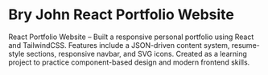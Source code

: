# Bry John React Portfolio Website
React Portfolio Website – Built a responsive personal portfolio using React and TailwindCSS. Features include a JSON-driven content system, resume-style sections, responsive navbar, and SVG icons. Created as a learning project to practice component-based design and modern frontend skills.
